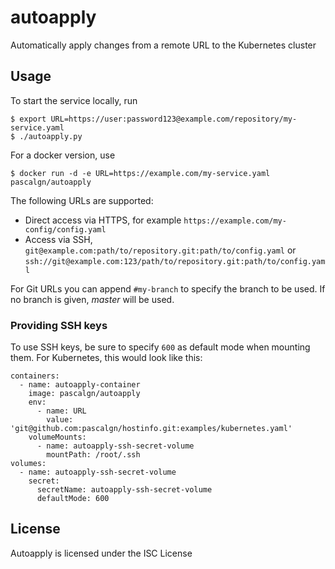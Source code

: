 # autoapply

Automatically apply changes from a remote URL to the Kubernetes cluster

## Usage

To start the service locally, run

    $ export URL=https://user:password123@example.com/repository/my-service.yaml
    $ ./autoapply.py

For a docker version, use

    $ docker run -d -e URL=https://example.com/my-service.yaml pascalgn/autoapply

The following URLs are supported:

- Direct access via HTTPS, for example `https://example.com/my-config/config.yaml` 
- Access via SSH, `git@example.com:path/to/repository.git:path/to/config.yaml`
  or `ssh://git@example.com:123/path/to/repository.git:path/to/config.yaml`

For Git URLs you can append `#my-branch` to specify the branch to be used.
If no branch is given, *master* will be used.

### Providing SSH keys

To use SSH keys, be sure to specify `600` as default mode when mounting them. For Kubernetes, this would look like this:

    containers:
      - name: autoapply-container
        image: pascalgn/autoapply
        env:
          - name: URL
            value: 'git@github.com:pascalgn/hostinfo.git:examples/kubernetes.yaml'
        volumeMounts:
          - name: autoapply-ssh-secret-volume
            mountPath: /root/.ssh
    volumes:
      - name: autoapply-ssh-secret-volume
        secret:
          secretName: autoapply-ssh-secret-volume
          defaultMode: 600

## License

Autoapply is licensed under the ISC License
